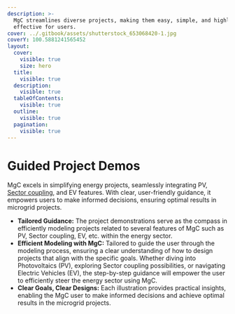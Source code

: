 ```yaml
---
description: >-
  MgC streamlines diverse projects, making them easy, simple, and highly
  effective for users.
cover: ../.gitbook/assets/shutterstock_653068420-1.jpg
coverY: 100.5881241565452
layout:
  cover:
    visible: true
    size: hero
  title:
    visible: true
  description:
    visible: true
  tableOfContents:
    visible: true
  outline:
    visible: true
  pagination:
    visible: true
---
```


# Guided Project Demos

MgC excels in simplifying energy projects, seamlessly integrating PV, [Sector coupling](sector-coupling-office-energy-supply.md), and EV features. With clear, user-friendly guidance, it empowers users to make informed decisions, ensuring optimal results in microgrid projects.

* **Tailored Guidance:** The project demonstrations serve as the compass in efficiently modeling projects related to several features of MgC such as PV, Sector coupling, EV, etc. within the energy sector.&#x20;
* **Efficient Modeling with MgC:** Tailored to guide the user through the modeling process, ensuring a clear understanding of how to design projects that align with the specific goals. Whether diving into Photovoltaics (PV), exploring Sector coupling possibilities, or navigating Electric Vehicles (EV), the step-by-step guidance will empower the user to efficiently steer the energy sector using MgC.&#x20;
* **Clear Goals, Clear Designs:** Each illustration provides practical insights, enabling the MgC user to make informed decisions and achieve optimal results in the microgrid projects.
